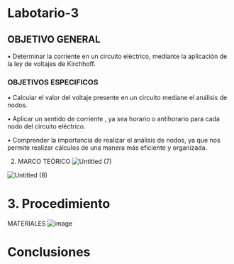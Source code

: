 # Labotario-3


## OBJETIVO GENERAL

•	Determinar la corriente en un circuito eléctrico, mediante la aplicación de la ley de voltajes de Kirchhoff.


### OBJETIVOS ESPECIFICOS

• Calcular el valor del voltaje  presente en un circuito mediane el análisis de nodos.

• Aplicar un sentido de corriente , ya sea horario o antihorario para cada nodo del circuito eléctrico.

• Comprender la importancia de realizar el análisis de nodos, ya que nos permite realizar cálculos de una manera más eficiente y organizada.

2. MARCO TEÓRICO
![Untitled (7)](https://user-images.githubusercontent.com/116761073/206578468-ba588d18-833e-4130-a92e-81c2a8fa83f2.jpg)

![Untitled (8)](https://user-images.githubusercontent.com/116761073/206578546-281a3d21-eb6e-408a-8215-636562e1a449.jpg)

# 3. Procedimiento
MATERIALES
![image](https://user-images.githubusercontent.com/116775893/206587869-7e55f889-e3af-40cd-9638-ea8d5b1acc6f.png)

# Conclusiones

